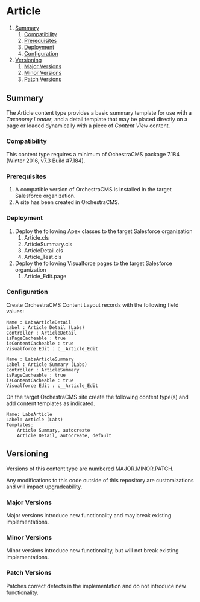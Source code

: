 # Article

<!-- MarkdownTOC depth=3 -->

1. [Summary](#summary)
    1. [Compatibility](#compatibility)
    1. [Prerequisites](#prerequisites)
    1. [Deployment](#deployment)
    1. [Configuration](#configuration)
1. [Versioning](#versioning)
    1. [Major Versions](#major-versions)
    1. [Minor Versions](#minor-versions)
    1. [Patch Versions](#patch-versions)

<!-- /MarkdownTOC -->

<a name="summary"></a>
## Summary

The Article content type provides a basic summary template for use with a *Taxonomy Loader*, and a detail template that may be placed directly on a page or loaded dynamically with a piece of *Content View* content.

<a name="compatibility"></a>
### Compatibility

This content type requires a minimum of OchestraCMS package 7.184 (Winter 2016, v7.3 Build #7.184).

<a name="prerequisites"></a>
### Prerequisites

1. A compatible version of OrchestraCMS is installed in the target Salesforce organization.
2. A site has been created in OrchestraCMS.

<a name="deployment"></a>
### Deployment

1. Deploy the following Apex classes to the target Salesforce organization
    1. Article.cls
    2. ArticleSummary.cls
    3. ArticleDetail.cls
    4. Article_Test.cls
2. Deploy the following Visualforce pages to the target Salesforce organization
    1. Article_Edit.page

<a name="configuration"></a>
### Configuration

Create OrchestraCMS Content Layout records with the following field values:

```
Name : LabsArticleDetail
Label : Article Detail (Labs)
Controller : ArticleDetail
isPageCacheable : true
isContentCacheable : true
Visualforce Edit : c__Article_Edit
```

```
Name : LabsArticleSummary
Label : Article Summary (Labs)
Controller : ArticleSummary
isPageCacheable : true
isContentCacheable : true
Visualforce Edit : c__Article_Edit
```

On the target OrchestraCMS site create the following content type(s) and add content templates as indicated.

```
Name: LabsArticle
Label: Article (Labs)
Templates:
    Article Summary, autocreate
    Article Detail, autocreate, default
```

<a name="versioning"></a>
## Versioning

Versions of this content type are numbered MAJOR.MINOR.PATCH.

Any modifications to this code outside of this repository are customizations and will impact upgradeability.

<a name="major-versions"></a>
### Major Versions

Major versions introduce new functionality and may break existing implementations.

<a name="minor-versions"></a>
### Minor Versions

Minor versions introduce new functionality, but will not break existing implementations.

<a name="patch-versions"></a>
### Patch Versions

Patches correct defects in the implementation and do not introduce new functionality.

